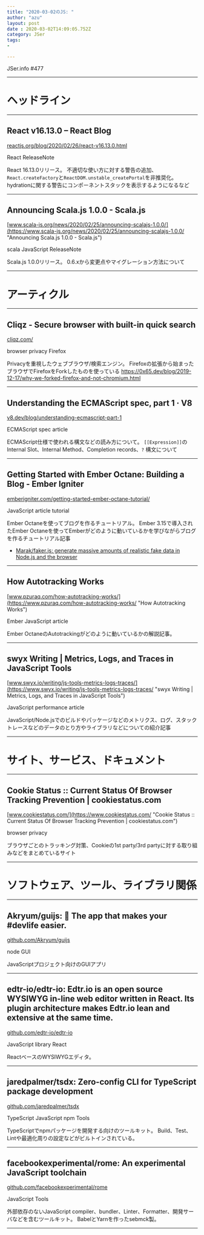 ```yaml
---
title: "2020-03-02のJS: "
author: "azu"
layout: post
date : 2020-03-02T14:09:05.752Z
category: JSer
tags:
-

---
```


JSer.info #477

----

<h1 class="site-genre">ヘッドライン</h1>

----

## React v16.13.0 – React Blog
[reactjs.org/blog/2020/02/26/react-v16.13.0.html](https://reactjs.org/blog/2020/02/26/react-v16.13.0.html "React v16.13.0 – React Blog")
<p class="jser-tags jser-tag-icon"><span class="jser-tag">React</span> <span class="jser-tag">ReleaseNote</span></p>

React 16.13.0リリース。
不適切な使い方に対する警告の追加、`React.createFactory`と`ReactDOM.unstable_createPortal`を非推奨化。
hydrationに関する警告にコンポーネントスタックを表示するようになるなど


----

## Announcing Scala.js 1.0.0 - Scala.js
[www.scala-js.org/news/2020/02/25/announcing-scalajs-1.0.0/](https://www.scala-js.org/news/2020/02/25/announcing-scalajs-1.0.0/ "Announcing Scala.js 1.0.0 - Scala.js")
<p class="jser-tags jser-tag-icon"><span class="jser-tag">scala</span> <span class="jser-tag">JavaScript</span> <span class="jser-tag">ReleaseNote</span></p>

Scala.js 1.0.0リリース。
0.6.xから変更点やマイグレーション方法について


----
<h1 class="site-genre">アーティクル</h1>

----

## Cliqz - Secure browser with built-in quick search
[cliqz.com/](https://cliqz.com/ "Cliqz - Secure browser with built-in quick search")
<p class="jser-tags jser-tag-icon"><span class="jser-tag">browser</span> <span class="jser-tag">privacy</span> <span class="jser-tag">Firefox</span></p>

Privacyを重視したウェブブラウザ/検索エンジン。
Firefoxの拡張から始まったブラウザでFirefoxをForkしたものを使っている
https://0x65.dev/blog/2019-12-17/why-we-forked-firefox-and-not-chromium.html


----

## Understanding the ECMAScript spec, part 1 · V8
[v8.dev/blog/understanding-ecmascript-part-1](https://v8.dev/blog/understanding-ecmascript-part-1 "Understanding the ECMAScript spec, part 1 · V8")
<p class="jser-tags jser-tag-icon"><span class="jser-tag">ECMAScript</span> <span class="jser-tag">spec</span> <span class="jser-tag">article</span></p>

ECMAScript仕様で使われる構文などの読み方について。
`[[Expression]]`のInternal Slot、Internal Method、Completion records、`?` 構文について


----

## Getting Started with Ember Octane: Building a Blog - Ember Igniter
[emberigniter.com/getting-started-ember-octane-tutorial/](https://emberigniter.com/getting-started-ember-octane-tutorial/ "Getting Started with Ember Octane: Building a Blog - Ember Igniter")
<p class="jser-tags jser-tag-icon"><span class="jser-tag">JavaScript</span> <span class="jser-tag">article</span> <span class="jser-tag">tutorial</span></p>

Ember Octaneを使ってブログを作るチュートリアル。
Ember 3.15で導入されたEmber Octaneを使ってEmberがどのように動いているかを学びながらブログを作るチュートリアル記事

- [Marak/faker.js: generate massive amounts of realistic fake data in Node.js and the browser](https://github.com/marak/Faker.js/ "Marak/faker.js: generate massive amounts of realistic fake data in Node.js and the browser")

----

## How Autotracking Works
[www.pzuraq.com/how-autotracking-works/](https://www.pzuraq.com/how-autotracking-works/ "How Autotracking Works")
<p class="jser-tags jser-tag-icon"><span class="jser-tag">Ember</span> <span class="jser-tag">JavaScript</span> <span class="jser-tag">article</span></p>

Ember OctaneのAutotrackingがどのように動いているかの解説記事。


----

## swyx Writing | Metrics, Logs, and Traces in JavaScript Tools
[www.swyx.io/writing/js-tools-metrics-logs-traces/](https://www.swyx.io/writing/js-tools-metrics-logs-traces/ "swyx Writing | Metrics, Logs, and Traces in JavaScript Tools")
<p class="jser-tags jser-tag-icon"><span class="jser-tag">JavaScript</span> <span class="jser-tag">performance</span> <span class="jser-tag">article</span></p>

JavaScript/Node.jsでのビルドやパッケージなどのメトリクス、ログ、スタックトレースなどのデータのとり方やライブラリなどについての紹介記事


----
<h1 class="site-genre">サイト、サービス、ドキュメント</h1>

----

## Cookie Status :: Current Status Of Browser Tracking Prevention | cookiestatus.com
[www.cookiestatus.com/](https://www.cookiestatus.com/ "Cookie Status :: Current Status Of Browser Tracking Prevention | cookiestatus.com")
<p class="jser-tags jser-tag-icon"><span class="jser-tag">browser</span> <span class="jser-tag">privacy</span></p>

ブラウザごとのトラッキング対策、Cookieの1st party/3rd partyに対する取り組みなどをまとめているサイト


----
<h1 class="site-genre">ソフトウェア、ツール、ライブラリ関係</h1>

----

## Akryum/guijs: 🐣️ The app that makes your #devlife easier.
[github.com/Akryum/guijs](https://github.com/Akryum/guijs "Akryum/guijs: 🐣️ The app that makes your #devlife easier.")
<p class="jser-tags jser-tag-icon"><span class="jser-tag"> node</span> <span class="jser-tag">GUI</span></p>

JavaScriptプロジェクト向けのGUIアプリ


----

## edtr-io/edtr-io: Edtr.io is an open source WYSIWYG in-line web editor written in React. Its plugin architecture makes Edtr.io lean and extensive at the same time.
[github.com/edtr-io/edtr-io](https://github.com/edtr-io/edtr-io "edtr-io/edtr-io: Edtr.io is an open source WYSIWYG in-line web editor written in React. Its plugin architecture makes Edtr.io lean and extensive at the same time.")
<p class="jser-tags jser-tag-icon"><span class="jser-tag">JavaScript</span> <span class="jser-tag">library</span> <span class="jser-tag">React</span></p>

ReactベースのWYSIWYGエディタ。


----

## jaredpalmer/tsdx: Zero-config CLI for TypeScript package development
[github.com/jaredpalmer/tsdx](https://github.com/jaredpalmer/tsdx "jaredpalmer/tsdx: Zero-config CLI for TypeScript package development")
<p class="jser-tags jser-tag-icon"><span class="jser-tag">TypeScript</span> <span class="jser-tag">JavaScript</span> <span class="jser-tag">npm</span> <span class="jser-tag">Tools</span></p>

TypeScriptでnpmパッケージを開発する向けのツールキット。
Build、Test、Lintや最適化周りの設定などがビルトインされている。


----

## facebookexperimental/rome: An experimental JavaScript toolchain
[github.com/facebookexperimental/rome](https://github.com/facebookexperimental/rome "facebookexperimental/rome: An experimental JavaScript toolchain")
<p class="jser-tags jser-tag-icon"><span class="jser-tag">JavaScript</span> <span class="jser-tag">Tools</span></p>

外部依存のないJavaScript compiler、bundler、Linter、Formatter、開発サーバなどを含むツールキット。
BabelとYarnを作ったsebmck製。


----

